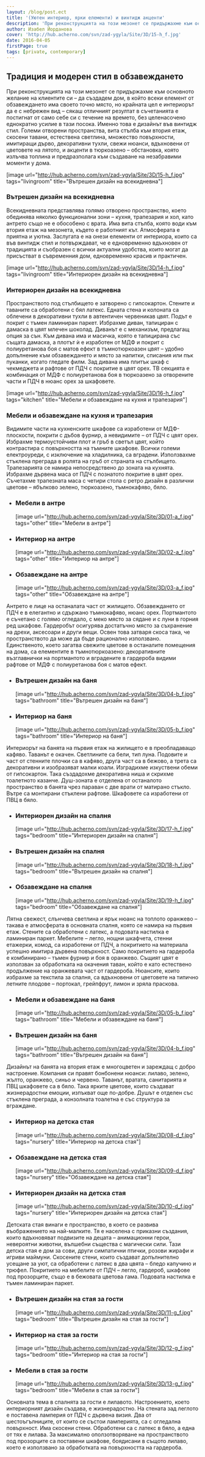 ```yaml
---
layout: /blog/post.ect
title: '(Уютен интериор, ярки елементи) и винтидж акценти'
description: 'При реконструкцията на този мезонет се придържахме към основното желание на клиентите си – да създадем дом, в който всеки елемент от обзавеждането има своето точно място, но крайната цел е интериорът да е с небрежен вид – сякаш отличният резултат в съчетанията е постигнат от само себе си с течение на времето, без целенасочено еднократно усилие в тази посока. Именно това е дизайнът във винтидж стил. Големи отворени пространства, вита стълба към втория етаж, скосени тавани, естествена светлина, множество повърхности, имитиращи дърво, декоративни тухли, свежи нюанси, вдъхновени от цветовете на лятото, и акценти в тюркоазено – обстановка, която излъчва топлина и предразполага към създаване на незабравими моменти у дома.'
author: Изабел Йорданова
cover: 'http://hub.acherno.com/svn/zad-ygyla/Site/3D/15-h_f.jpg'
date: 2016-04-05
firstPage: true
tags: [private, contemporary]
---
```

## **Традиция и модерен стил** в обзавеждането
При реконструкцията на този мезонет се придържахме към основното желание на клиентите си – да създадем дом, в който всеки елемент от обзавеждането има своето точно място, но крайната цел е интериорът да е с небрежен вид – сякаш отличният резултат в съчетанията е постигнат от само себе си с течение на времето, без целенасочено еднократно усилие в тази посока. Именно това е дизайнът във винтидж стил. Големи отворени пространства, вита стълба към втория етаж, скосени тавани, естествена светлина, множество повърхности, имитиращи дърво, декоративни тухли, свежи нюанси, вдъхновени от цветовете на лятото, и акценти в тюркоазено – обстановка, която излъчва топлина и предразполага към създаване на незабравими моменти у дома.

[image url="http://hub.acherno.com/svn/zad-ygyla/Site/3D/15-h_f.jpg" tags="livingroom" title="Вътрешен дизайн на всекидневна"]
### Вътрешен дизайн на **всекидневна**

Всекидневната представлява голямо отворено пространство, което обединява няколко функционални зони – кухня, трапезария и хол, като антрето също не е обособено с врата. Има вита стълба, която води към втория етаж на мезонета, където е работният кът. Атмосферата е приятна и уютна. Заслугата е на онези елементи от интериора, които са във винтидж стил и потвърждават, че е едновременно вдъхновен от традицията и съобразен с всички актуални удобства, които могат да присъстват в съвременния дом, едновременно красив и практичен.

[image url="http://hub.acherno.com/svn/zad-ygyla/Site/3D/14-h_f.jpg" tags="livingroom" title="Интериорен дизайн на всекидневна"]
### Интериорен дизайн на **всекидневна**

Пространството под стълбището е затворено с гипсокартон. Стените и таваните са обработени с бял латекс. Едната стена и колоната са облечени в декоративни тухли в автентичен червеникав цвят. Подът е покрит с тъмен ламиниран паркет. Избрахме диван, тапициран с дамаска в цвят млечен шоколад. Диванът е с механизъм, предлагащ опция за сън. Към дивана има и масичка, която е тапицирана със същата дамаска, а плотът ѝ е изработен от МДФ и покрит с полиуретанова боя с матов ефект в тъмнотюркоазен цвят – удобно допълнение към обзавеждането и място за напитки, списания или пък пуканки, когато гледате филм. Зад дивана има плитък шкаф с чекмеджета и рафтове от ПДЧ с покритие в цвят орех. ТВ секцията е комбинация от МДФ с полиуретанова боя в тюркоазено за отворените части и ПДЧ в нюанс орех за шкафовете.

[image url="http://hub.acherno.com/svn/zad-ygyla/Site/3D/16-h_f.jpg" tags="kitchen" title="Мебели и обзавеждане на кухня и трапезария"]
### Мебели и обзавеждане на **кухня и трапезария**

Видимите части на кухненските шкафове са изработени от МДФ-плоскости, покрити с дъбов фурнир, а невидимите – от ПДЧ с цвят орех. Избрахме термоустойчиви плот и гръб в светъл цвят, който контрастира с повърхността на тъмните шкафове. Всички големи електроуреди, с изключение на хладилника, са вградени. Използвахме стъклена преграда в ролята на гръб от страната на стълбището. Трапезарията се намира непосредствено до зоната на кухнята. Избрахме дървена маса от ПДЧ с познатото покритие в цвят орех. Съчетахме трапезната маса с четири стола с ретро дизайн в различни цветове – ябълково зелено, тюркоазено, тъмнокафяво, бяло.

-   ### Мебели в **антре**
    [image url="http://hub.acherno.com/svn/zad-ygyla/Site/3D/01-a_f.jpg" tags="other" title="Мебели в антре"]
-   ### Интериор на **антре**
    [image url="http://hub.acherno.com/svn/zad-ygyla/Site/3D/02-a_f.jpg" tags="other" title="Интериор на антре"]
-   ### Обзавеждане на **антре**
    [image url="http://hub.acherno.com/svn/zad-ygyla/Site/3D/03-a_f.jpg" tags="other" title="Обзавеждане на антре"]

Антрето е лице на останалата част от жилището. Обзавеждането от ПДЧ е в елегантно и сдържано тъмнокафяво, нюанс орех. Портмантото е съчетано с голямо огледало, с меко място за сядане и с луни в горния ред шкафове. Гардеробът осигурява достатъчно място за съхранение на дрехи, аксесоари и други вещи. Освен това затваря скоса така, че пространството да може да бъде рационално използвано. Единственото, което загатва свежите цветове в останалите помещения на дома, са елементите в тъмнотюркоазено: декоративните възглавнички на портмантото и вградените в гардероба видими рафтове от МДФ с полиуретанова боя с матов ефект.

-   ### Вътрешен дизайн на **баня**
    [image url="http://hub.acherno.com/svn/zad-ygyla/Site/3D/04-b_f.jpg" tags="bathroom" title="Вътрешен дизайн на баня"]
-   ### Интериор на **баня**
    [image url="http://hub.acherno.com/svn/zad-ygyla/Site/3D/05-b_f.jpg" tags="bathroom" title="Интериор на баня"]

Интериорът на банята на първия етаж на жилището е в преобладаващо кафяво. Таванът е окачен. Светлините са бели, тип луна. Подовите и част от стенните плочки са в кафяво, друга част са в бежово, а трета са декоративни и изобразяват малки коали. Изградихме изкуствени обеми от гипсокартон. Така създадохме декоративна ниша и скрихме тоалетното казанче. Душ-зоната е отделена от останалото пространство в банята чрез параван с две врати от матирано стъкло. Вътре са монтирани стъклени рафтове. Шкафовете са изработени от ПВЦ в бяло.

-   ### Интериорен дизайн на **спалня**
    [image url="http://hub.acherno.com/svn/zad-ygyla/Site/3D/17-h_f.jpg" tags="bedroom" title="Интериорен дизайн на спалня"]
-   ### Вътрешен дизайн на **спалня**
    [image url="http://hub.acherno.com/svn/zad-ygyla/Site/3D/18-h_f.jpg" tags="bedroom" title="Вътрешен дизайн на спалня"]
-   ### Обзавеждане на **спалня**
    [image url="http://hub.acherno.com/svn/zad-ygyla/Site/3D/19-h_f.jpg" tags="bedroom" title="Обзавеждане на спалня"]

Лятна свежест, слънчева светлина и ярък нюанс на топлото оранжево – такава е атмосферата в основната спалня, която се намира на първия етаж. Стените са обработени с латекс, а подовата настилка е ламиниран паркет. Мебелите – легло, нощни шкафчета, стенни етажерки, комод, са изработени от ПДЧ, а покритието на материала успешно имитира дървена повърхност. Само покритието на гардероба е комбинирано – тъмен фурнир и боя в оранжево. Същият цвят е използван за обработката на окачения таван, който е като естествено продължение на оранжевата част от гардероба. Нюансите, които избрахме за текстила за спалня, са вдъхновени от цветовете на типично летните плодове – портокал, грейпфрут, лимон и зряла праскова.

-   ### Мебели и обзавеждане на **баня**
    [image url="http://hub.acherno.com/svn/zad-ygyla/Site/3D/05-b_f.jpg" tags="bathroom" title="Мебели и обзавеждане на баня"]
-   ### Вътрешен дизайн на **баня**
    [image url="http://hub.acherno.com/svn/zad-ygyla/Site/3D/04-b_f.jpg" tags="bathroom" title="Вътрешен дизайн на баня"]

Дизайнът на банята на втория етаж е многоцветен и зареждащ с добро настроение. Компания си правят бонбонени нюанси: лилаво, зелено, жълто, оранжево, синьо и червено. Таванът, вратата, санитарията и ПВЦ шкафовете са в бяло. Така ярките цветове, които създават жизнерадостни емоции, изпъкват още по-добре. Душът е отделен със стъклена преграда, а конзолната тоалетна е със структура за вграждане.

-   ### Интериор на **детска стая**
    [image url="http://hub.acherno.com/svn/zad-ygyla/Site/3D/08-d_f.jpg" tags="nursery" title="Интериор на детска стая"]
-   ### Обзавеждане на **детска стая**
    [image url="http://hub.acherno.com/svn/zad-ygyla/Site/3D/09-d_f.jpg" tags="nursery" title="Обзавеждане на детска стая"]
-   ### Интериорен дизайн на **детска стая**
    [image url="http://hub.acherno.com/svn/zad-ygyla/Site/3D/10-d_f.jpg" tags="nursery" title="Интериорен дизайн на детска стая"]

Детската стая винаги е пространство, в което се развива въображението на най-малките. Тя е населена с приказни създания, които вдъхновяват подвизите на децата – анимационни герои, невероятни животни, вълшебни същества с магически сили. Тази детска стая е дом за сови, други симпатични птички, розови жирафи и игриви маймуни. Скосените стени, които създават допълнително усещане за уют, са обработени с латекс в два цвята – бледо капучино и трюфел. Покритието на мебелите от ПДЧ – легло, гардероб, шкафове под прозорците, също е в бежовата цветова гама. Подовата настилка е тъмен ламиниран паркет.

-   ### Вътрешен дизайн на **стая за гости**
    [image url="http://hub.acherno.com/svn/zad-ygyla/Site/3D/11-g_f.jpg" tags="bedroom" title="Вътрешен дизайн на стая за гости"]
-   ### Интериор на **стая за гости**
    [image url="http://hub.acherno.com/svn/zad-ygyla/Site/3D/12-g_f.jpg" tags="bedroom" title="Интериор на стая за гости"]
-   ### Мебели в **стая за гости**
    [image url="http://hub.acherno.com/svn/zad-ygyla/Site/3D/13-g_f.jpg" tags="bedroom" title="Мебели в стая за гости"]

Основната тема в спалнята за гости е лилавото. Настроението, което интериорният дизайн създава, е жизнерадостно. На стената зад леглото е поставена ламперия от ПДЧ с дървена визия. Два от шестоъгълниците, от които се състои ламперията, са с огледална повърхност. Има скосени стени. Обработени са с латекс в бяло, а една от тях е лилава. За максимално оползотворяване на пространството под прозорците са поставени шкафове, боядисани в същото лилаво, което е използвано за обработката на повърхността на гардероба.